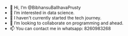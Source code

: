- 👋 Hi, I’m @BibhansuBallhavaPrusty
- 👀 I’m interested in data science.
- 🌱 I haven't currently started the tech journey.
- 💞️ I’m looking to collaborate on programming and ahead.
- 📫 You can contact me in whatsapp: 8260983268

<!---
BibhansuBallhavaPrusty/BibhansuBallhavaPrusty is a ✨ special ✨ repository because its `README.md` (this file) appears on your GitHub profile.
You can click the Preview link to take a look at your changes.
--->

